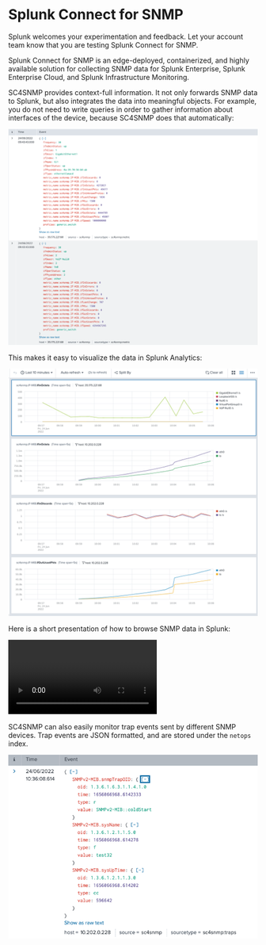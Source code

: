 # Splunk Connect for SNMP

Splunk welcomes your experimentation and feedback. Let your
account team know that you are testing Splunk Connect for SNMP.

Splunk Connect for SNMP is an edge-deployed, containerized, and highly
available solution for collecting SNMP data for Splunk Enterprise,
Splunk Enterprise Cloud, and Splunk Infrastructure Monitoring.

SC4SNMP provides context-full information. It not only forwards SNMP data to Splunk, but also integrates the data into 
meaningful objects. For example, you do not need to write queries in order to gather information about
interfaces of the device, because SC4SNMP does that automatically:

[![Interface metrics](images/interface_metrics.png)](images/interface_metrics.png)

This makes it easy to visualize the data in Splunk Analytics:

[![Interface analytics](images/interface_analytics.png)](images/interface_analytics.png)

Here is a short presentation of how to browse SNMP data in Splunk:

![type:video](videos/setting_analytics.mov)

SC4SNMP can also easily monitor trap events sent by different SNMP devices. Trap events are JSON formatted, and are stored under the `netops` index.

[![Trap example](images/trap.png)](images/trap.png)
